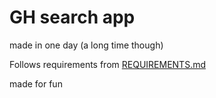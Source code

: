 # GH search app

made in one day (a long time though)

Follows requirements from [REQUIREMENTS.md](/REQUIREMENTS.md)

made for fun
